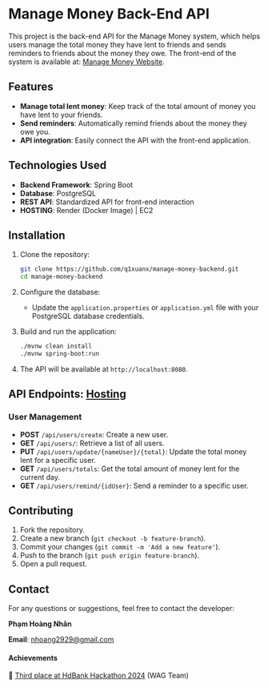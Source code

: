 # Manage Money Back-End API

This project is the back-end API for the Manage Money system, which helps users manage the total money they have lent to friends and sends reminders to friends about the money they owe. The front-end of the system is available at: [Manage Money Website](https://roaring-pudding-f3daf4.netlify.app/).

## Features

- **Manage total lent money**: Keep track of the total amount of money you have lent to your friends.
- **Send reminders**: Automatically remind friends about the money they owe you.
- **API integration**: Easily connect the API with the front-end application.

## Technologies Used

- **Backend Framework**: Spring Boot
- **Database**: PostgreSQL
- **REST API**: Standardized API for front-end interaction
- **HOSTING**: Render (Docker Image) | EC2 

## Installation

1. Clone the repository:

    ```bash
    git clone https://github.com/q1xuanx/manage-money-backend.git
    cd manage-money-backend
    ```

2. Configure the database:
    - Update the `application.properties` or `application.yml` file with your PostgreSQL database credentials.

3. Build and run the application:

    ```bash
    ./mvnw clean install
    ./mvnw spring-boot:run
    ```

4. The API will be available at `http://localhost:8080`.

## API Endpoints: [Hosting](http://52.200.132.159/swagger-ui/index.html)
### User Management

- **POST** `/api/users/create`: Create a new user.
- **GET** `/api/users/`: Retrieve a list of all users.
- **PUT** `/api/users/update/{nameUser}/{total}`: Update the total money lent for a specific user.
- **GET** `/api/users/totals`: Get the total amount of money lent for the current day.
- **GET** `/api/users/remind/{idUser}`: Send a reminder to a specific user.


## Contributing

1. Fork the repository.
2. Create a new branch (`git checkout -b feature-branch`).
3. Commit your changes (`git commit -m 'Add a new feature'`).
4. Push to the branch (`git push origin feature-branch`).
5. Open a pull request.

## Contact

For any questions or suggestions, feel free to contact the developer:

**Phạm Hoàng Nhân**

**Email**: [nhoang2929@gmail.com](mailto:nhoang2929@gmail.com)

#### Achievements
🥉 [Third place at HdBank Hackathon 2024](https://www.hutech.edu.vn/homepage/hoat-dong-sinh-vien/14622480-video-toa-sang-tai-hdbank-hackathon-2024-sinh-vien-it-hutech-va-du-an-emowatch) (WAG Team) 
